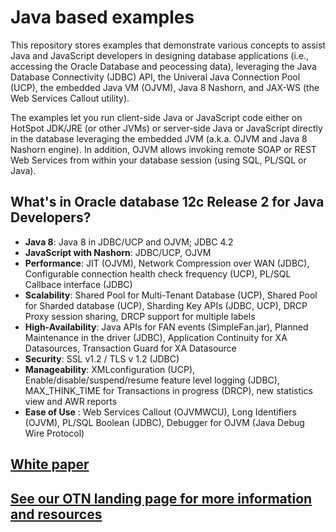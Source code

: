 # Java based examples
This repository stores examples that demonstrate various concepts to assist Java and JavaScript developers in designing database applications (i.e., accessing the Oracle Database and peocessing data), leveraging the Java Database Connectivity (JDBC) API, the Univeral Java Connection Pool (UCP), the embedded Java VM (OJVM), Java 8 Nashorn, and JAX-WS (the Web Services Callout utility). 

The examples let you run client-side Java or JavaScript code either on HotSpot JDK/JRE (or other JVMs) or server-side Java or JavaScript directly in the database leveraging the embedded JVM (a.k.a. OJVM and Java 8 Nashorn engine). In addition, OJVM allows invoking remote SOAP or REST Web Services from within your database session (using SQL, PL/SQL or Java). 

## What's in Oracle database 12c Release 2 for Java Developers? 
* **Java 8**: Java 8 in JDBC/UCP and OJVM; JDBC 4.2
* **JavaScript with Nashorn**: JDBC/UCP, OJVM
* **Performance**: JIT (OJVM), Network Compression over WAN (JDBC), Configurable connection health check frequency (UCP), PL/SQL Callbace interface (JDBC)
* **Scalability**: Shared Pool for Multi-Tenant Database (UCP), Shared Pool for Sharded database (UCP), Sharding Key APIs (JDBC, UCP), DRCP Proxy session sharing, DRCP support for  multiple labels
* **High-Availability**: Java APIs for FAN events (SimpleFan.jar), Planned Maintenance in the driver (JDBC), Application Continuity for XA Datasources, Transaction Guard for XA Datasource
* **Security**: SSL v1.2 / TLS v 1.2 (JDBC)
* **Manageability**: XMLconfiguration (UCP), Enable/disable/suspend/resume feature level logging (JDBC), MAX_THINK_TIME for Transactions in progress (DRCP), new statistics view and AWR reports  
* **Ease of Use** : Web Services Callout (OJVMWCU), Long Identifiers (OJVM), PL/SQL Boolean (JDBC), Debugger for OJVM (Java Debug Wire Protocol)

## [White paper](http://bit.ly/2orH5jf)
## [See our OTN landing page for more information and resources](http://www.oracle.com/technetwork/database/application-development/java/overview/index.html) 

